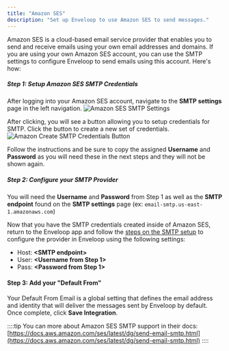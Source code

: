 ```yaml
---
title: "Amazon SES"
description: "Set up Enveloop to use Amazon SES to send messages."
---
```


Amazon SES is a cloud-based email service provider that enables you to send and receive emails using your own email addresses and domains. If you are using your own Amazon SES account, you can use the SMTP settings to configure Enveloop to send emails using this account. Here's how:

##### Step 1: Setup Amazon SES SMTP Credentials
After logging into your Amazon SES account, navigate to the **SMTP settings** page in the left navigation.
![Amazon SES SMTP Settings](/images/amazon-ses-smtp-settings.png)

After clicking, you will see a button allowing you to setup credentials for SMTP. Click the button to create a new set of credentials.
![Amazon Create SMTP Credentials Button](/images/amazon-ses-create-smtp-credentials-button.png)

Follow the instructions and be sure to copy the assigned **Username** and **Password** as you will need these in the next steps and they will not be shown again.

##### Step 2: Configure your SMTP Provider

You will need the **Username** and **Password** from Step 1 as well as the **SMTP endpoint** found on the **SMTP settings** page (ex: `email-smtp.us-east-1.amazonaws.com`)

Now that you have the SMTP credentials created inside of Amazon SES, return to the Enveloop app and follow the [steps on the SMTP setup](/integrations/email-integrations/smtp/adding-smtp-to-enveloop) to configure the provider in Enveloop using the following settings:

* Host: **\<SMTP endpoint>**
* User: **\<Username from Step 1>**
* Pass: **\<Password from Step 1>**

#### Step 3: Add your "Default From"

Your Default From Email is a global setting that defines the email address and identity that will deliver the messages sent by Enveloop by default. Once complete, click **Save Integration**.

::::tip
You can more about Amazon SES SMTP support in their docs:
[https://docs.aws.amazon.com/ses/latest/dg/send-email-smtp.html](https://docs.aws.amazon.com/ses/latest/dg/send-email-smtp.html)
::::
